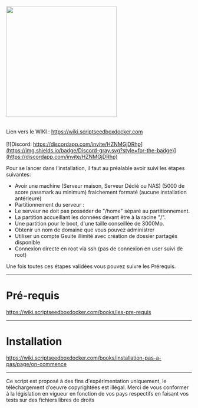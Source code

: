 <br /><img src="https://www.scriptseedboxdocker.com/wp-content/uploads/2020/09/ssd.png" width="300">
<br /><br />



Lien vers le WIKI :   https://wiki.scriptseedboxdocker.com 
<br /><br />
[![Discord: https://discordapp.com/invite/HZNMGjDRhp](https://img.shields.io/badge/Discord-gray.svg?style=for-the-badge)](https://discordapp.com/invite/HZNMGjDRhp)


Pour se lancer dans l’installation, il faut au préalable avoir suivi les étapes suivantes:

- Avoir une machine (Serveur maison, Serveur Dédié ou NAS) (5000 de score passmark au minimum) fraichement formaté (aucune installation antérieure)
- Partitionnement du serveur :
- Le serveur ne doit pas posséder de "/home" séparé au partitionnement.
- La partition accueillant les données devant être à la racine "/".
- Une partition pour le boot, d'une taille conseillée de 3000Mo.
- Obtenir un nom de domaine que vous pouvez administrer
- Utiliser un compte Gsuite illimité avec création de dossier partagés disponible
- Connexion directe en root via ssh (pas de connexion en user suivi de root)

Une fois toutes ces étapes validées vous pouvez suivre les Prérequis.

***

# Pré-requis

https://wiki.scriptseedboxdocker.com/books/les-pre-requis

***

# Installation

https://wiki.scriptseedboxdocker.com/books/installation-pas-a-pas/page/on-commence

***


Ce script est proposé à des fins d'expérimentation uniquement, le téléchargement d’oeuvre copyrightées est illégal.
Merci de vous conformer à la législation en vigueur en fonction de vos pays respectifs en faisant vos tests sur des fichiers libres de droits
